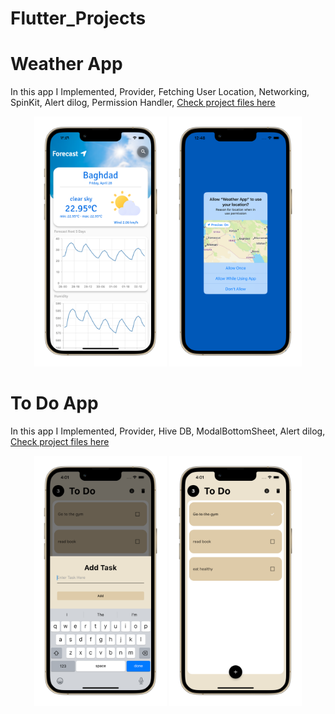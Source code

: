 # Flutter_Projects

# Weather App
In this app I Implemented, Provider, Fetching User Location, Networking, SpinKit, Alert dilog, Permission Handler, [Check project files here](https://github.com/omr1k/Flutter_Projects/tree/main/weather_app)
<div align="center">
<img src="xX-Materials-Xx/readmeScreenShots/wa1.png" height="400" width=auto alt="iPhone"/>
<img src="xX-Materials-Xx/readmeScreenShots/wa2.png" height="400" width=auto alt="iPhone"/>
</div>

# To Do App
In this app I Implemented, Provider, Hive DB, ModalBottomSheet, Alert dilog, [Check project files here](https://github.com/omr1k/Flutter_Projects/tree/main/todo_app)
<div align="center">
<img src="xX-Materials-Xx/readmeScreenShots/td1.png" height="400" width=auto alt="iPhone"/>
<img src="xX-Materials-Xx/readmeScreenShots/td2.png" height="400" width=auto alt="iPhone"/>
</div>

